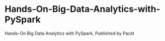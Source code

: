 # Hands-On-Big-Data-Analytics-with-PySpark
Hands-On Big Data Analytics with PySpark, Published by Packt
